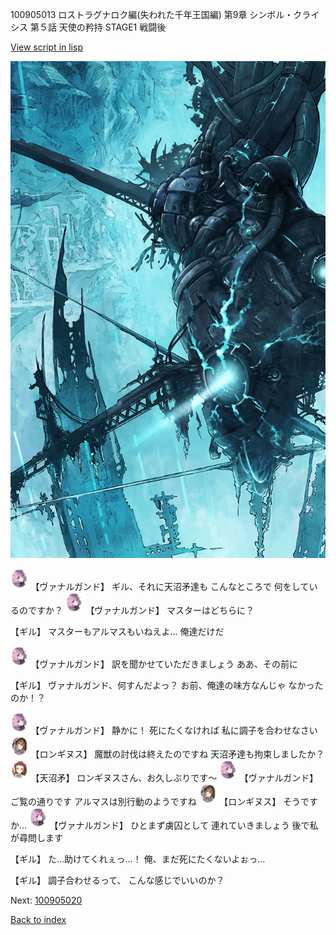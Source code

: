100905013 ロストラグナロク編(失われた千年王国編) 第9章 シンボル・クライシス 第５話 天使の矜持 STAGE1 戦闘後

[View script in lisp](../scripts/100905013.txt)

![underground_world_3.png](../images/backgrounds/underground_world_3.png)

<img src="../images/units/3601111.png" alt="3601111.png" height="34"/>
【ヴァナルガンド】
ギル、それに天沼矛達も
こんなところで
何をしているのですか？

<img src="../images/units/3601111.png" alt="3601111.png" height="34"/>
【ヴァナルガンド】
マスターはどちらに？

【ギル】
マスターもアルマスもいねえよ…
俺達だけだ

<img src="../images/units/3601111.png" alt="3601111.png" height="34"/>
【ヴァナルガンド】
訳を聞かせていただきましょう
ああ、その前に

【ギル】
ヴァナルガンド、何すんだよっ？
お前、俺達の味方なんじゃ
なかったのか！？

<img src="../images/units/3601111.png" alt="3601111.png" height="34"/>
【ヴァナルガンド】
静かに！
死にたくなければ
私に調子を合わせなさい

<img src="../images/units/3300111.png" alt="3300111.png" height="34"/>
【ロンギヌス】
魔獣の討伐は終えたのですね
天沼矛達も拘束しましたか？

<img src="../images/units/3300411.png" alt="3300411.png" height="34"/>
【天沼矛】
ロンギヌスさん、お久しぶりです～

<img src="../images/units/3601111.png" alt="3601111.png" height="34"/>
【ヴァナルガンド】
ご覧の通りです
アルマスは別行動のようですね

<img src="../images/units/3300111.png" alt="3300111.png" height="34"/>
【ロンギヌス】
そうですか…

<img src="../images/units/3601111.png" alt="3601111.png" height="34"/>
【ヴァナルガンド】
ひとまず虜囚として
連れていきましょう
後で私が尋問します

【ギル】
た…助けてくれぇっ…！
俺、まだ死にたくないよぉっ…

【ギル】
調子合わせるって、
こんな感じでいいのか？

Next: [100905020](100905020.md)

[Back to index](index.md)
